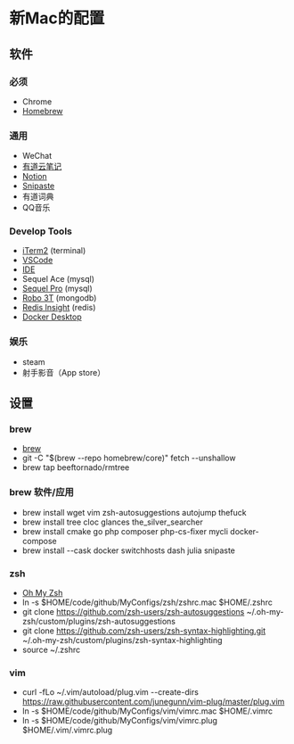 # 新Mac的配置

## 软件

### 必须
- Chrome
- [Homebrew](https://brew.sh/)

### 通用
- WeChat
- [有道云笔记](http://note.youdao.com/)
- [Notion](https://www.notion.so/)
- [Snipaste](https://www.snipaste.com/index.html)
- 有道词典
- QQ音乐

### Develop Tools
- [iTerm2](https://www.iterm2.com/) (terminal)
- [VSCode](https://code.visualstudio.com/)
- [IDE](https://www.jetbrains.com/toolbox-app/)
- Sequel Ace (mysql)
- [Sequel Pro](http://www.sequelpro.com/) (mysql)
- [Robo 3T](https://www.robomongo.org/) (mongodb)
- [Redis Insight](https://redis.io/insight/) (redis)
- [Docker Desktop](https://www.docker.com/products/docker-desktop)

### 娱乐
- steam
- 射手影音（App store）

## 设置

### brew
- [brew](https://brew.sh/)
- git -C "$(brew --repo homebrew/core)" fetch --unshallow
- brew tap beeftornado/rmtree

### brew 软件/应用
- brew install wget vim zsh-autosuggestions autojump thefuck
- brew install tree cloc glances the_silver_searcher
- brew install cmake go php composer php-cs-fixer mycli docker-compose
- brew install --cask docker switchhosts dash julia snipaste

### zsh
- [Oh My Zsh](https://ohmyz.sh/)
- ln -s $HOME/code/github/MyConfigs/zsh/zshrc.mac $HOME/.zshrc
- git clone https://github.com/zsh-users/zsh-autosuggestions ~/.oh-my-zsh/custom/plugins/zsh-autosuggestions
- git clone https://github.com/zsh-users/zsh-syntax-highlighting.git ~/.oh-my-zsh/custom/plugins/zsh-syntax-highlighting
- source ~/.zshrc

### vim
- curl -fLo ~/.vim/autoload/plug.vim --create-dirs \
    https://raw.githubusercontent.com/junegunn/vim-plug/master/plug.vim
- ln -s $HOME/code/github/MyConfigs/vim/vimrc.mac $HOME/.vimrc
- ln -s $HOME/code/github/MyConfigs/vim/vimrc.plug $HOME/.vim/.vimrc.plug


